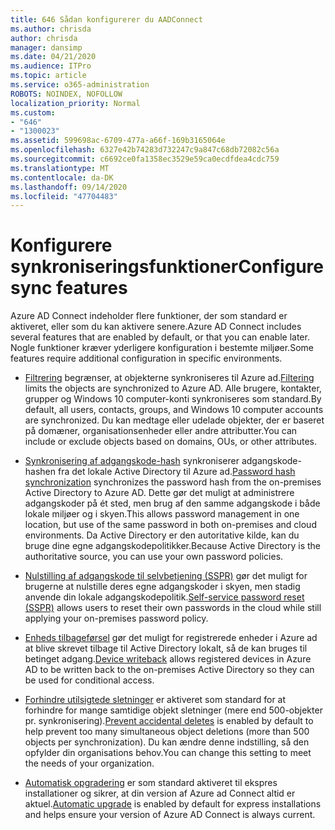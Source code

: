 ```yaml
---
title: 646 Sådan konfigurerer du AADConnect
ms.author: chrisda
author: chrisda
manager: dansimp
ms.date: 04/21/2020
ms.audience: ITPro
ms.topic: article
ms.service: o365-administration
ROBOTS: NOINDEX, NOFOLLOW
localization_priority: Normal
ms.custom:
- "646"
- "1300023"
ms.assetid: 599698ac-6709-477a-a66f-169b3165064e
ms.openlocfilehash: 6327e42b74283d732247c9a847c68db72082c56a
ms.sourcegitcommit: c6692ce0fa1358ec3529e59ca0ecdfdea4cdc759
ms.translationtype: MT
ms.contentlocale: da-DK
ms.lasthandoff: 09/14/2020
ms.locfileid: "47704483"
---
```

# <a name="configure-sync-features"></a><span data-ttu-id="6832b-102">Konfigurere synkroniseringsfunktioner</span><span class="sxs-lookup"><span data-stu-id="6832b-102">Configure sync features</span></span>

<span data-ttu-id="6832b-103">Azure AD Connect indeholder flere funktioner, der som standard er aktiveret, eller som du kan aktivere senere.</span><span class="sxs-lookup"><span data-stu-id="6832b-103">Azure AD Connect includes several features that are enabled by default, or that you can enable later.</span></span> <span data-ttu-id="6832b-104">Nogle funktioner kræver yderligere konfiguration i bestemte miljøer.</span><span class="sxs-lookup"><span data-stu-id="6832b-104">Some features require additional configuration in specific environments.</span></span>

- <span data-ttu-id="6832b-105">[Filtrering](https://docs.microsoft.com/azure/active-directory/connect/active-directory-aadconnectsync-configure-filtering) begrænser, at objekterne synkroniseres til Azure ad.</span><span class="sxs-lookup"><span data-stu-id="6832b-105">[Filtering](https://docs.microsoft.com/azure/active-directory/connect/active-directory-aadconnectsync-configure-filtering) limits the objects are synchronized to Azure AD.</span></span> <span data-ttu-id="6832b-106">Alle brugere, kontakter, grupper og Windows 10 computer-konti synkroniseres som standard.</span><span class="sxs-lookup"><span data-stu-id="6832b-106">By default, all users, contacts, groups, and Windows 10 computer accounts are synchronized.</span></span> <span data-ttu-id="6832b-107">Du kan medtage eller udelade objekter, der er baseret på domæner, organisationsenheder eller andre attributter.</span><span class="sxs-lookup"><span data-stu-id="6832b-107">You can include or exclude objects based on domains, OUs, or other attributes.</span></span>

- <span data-ttu-id="6832b-108">[Synkronisering af adgangskode-hash](https://docs.microsoft.com/azure/active-directory/connect/active-directory-aadconnectsync-implement-password-hash-synchronization) synkroniserer adgangskode-hashen fra det lokale Active Directory til Azure ad.</span><span class="sxs-lookup"><span data-stu-id="6832b-108">[Password hash synchronization](https://docs.microsoft.com/azure/active-directory/connect/active-directory-aadconnectsync-implement-password-hash-synchronization) synchronizes the password hash from the on-premises Active Directory to Azure AD.</span></span> <span data-ttu-id="6832b-109">Dette gør det muligt at administrere adgangskoder på ét sted, men brug af den samme adgangskode i både lokale miljøer og i skyen.</span><span class="sxs-lookup"><span data-stu-id="6832b-109">This allows password management in one location, but use of the same password in both on-premises and cloud environments.</span></span> <span data-ttu-id="6832b-110">Da Active Directory er den autoritative kilde, kan du bruge dine egne adgangskodepolitikker.</span><span class="sxs-lookup"><span data-stu-id="6832b-110">Because Active Directory is the authoritative source, you can use your own password policies.</span></span>

- <span data-ttu-id="6832b-111">[Nulstilling af adgangskode til selvbetjening (SSPR)](https://docs.microsoft.com/azure/active-directory/authentication/quickstart-sspr) gør det muligt for brugerne at nulstille deres egne adgangskoder i skyen, men stadig anvende din lokale adgangskodepolitik.</span><span class="sxs-lookup"><span data-stu-id="6832b-111">[Self-service password reset (SSPR)](https://docs.microsoft.com/azure/active-directory/authentication/quickstart-sspr) allows users to reset their own passwords in the cloud while still applying your on-premises password policy.</span></span>

- <span data-ttu-id="6832b-112">[Enheds tilbageførsel](https://docs.microsoft.com/azure/active-directory/connect/active-directory-aadconnect-feature-device-writeback) gør det muligt for registrerede enheder i Azure ad at blive skrevet tilbage til Active Directory lokalt, så de kan bruges til betinget adgang.</span><span class="sxs-lookup"><span data-stu-id="6832b-112">[Device writeback](https://docs.microsoft.com/azure/active-directory/connect/active-directory-aadconnect-feature-device-writeback) allows registered devices in Azure AD to be written back to the on-premises Active Directory so they can be used for conditional access.</span></span>

- <span data-ttu-id="6832b-113">[Forhindre utilsigtede sletninger](https://docs.microsoft.com/azure/active-directory/connect/active-directory-aadconnectsync-feature-prevent-accidental-deletes) er aktiveret som standard for at forhindre for mange samtidige objekt sletninger (mere end 500-objekter pr. synkronisering).</span><span class="sxs-lookup"><span data-stu-id="6832b-113">[Prevent accidental deletes](https://docs.microsoft.com/azure/active-directory/connect/active-directory-aadconnectsync-feature-prevent-accidental-deletes) is enabled by default to help prevent too many simultaneous object deletions (more than 500 objects per synchronization).</span></span> <span data-ttu-id="6832b-114">Du kan ændre denne indstilling, så den opfylder din organisations behov.</span><span class="sxs-lookup"><span data-stu-id="6832b-114">You can change this setting to meet the needs of your organization.</span></span>

- <span data-ttu-id="6832b-115">[Automatisk opgradering](https://docs.microsoft.com/azure/active-directory/connect/active-directory-aadconnect-feature-automatic-upgrade) er som standard aktiveret til ekspres installationer og sikrer, at din version af Azure ad Connect altid er aktuel.</span><span class="sxs-lookup"><span data-stu-id="6832b-115">[Automatic upgrade](https://docs.microsoft.com/azure/active-directory/connect/active-directory-aadconnect-feature-automatic-upgrade) is enabled by default for express installations and helps ensure your version of Azure AD Connect is always current.</span></span>
